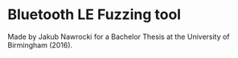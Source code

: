 # Bluetooth LE Fuzzing tool
Made by Jakub Nawrocki for a Bachelor Thesis at the University of Birmingham (2016).
